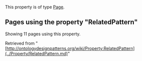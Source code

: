This property is of type [Page](../Type/Page.md "Type:Page").




  


## Pages using the property "RelatedPattern"


Showing 11 pages using this property.



Retrieved from "[http://ontologydesignpatterns.org/wiki/Property:RelatedPattern](../Property/RelatedPattern.md)"